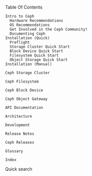 Table Of Contents

    Intro to Ceph
      Hardware Recommendations
      OS Recommendations
      Get Involved in the Ceph Community!
      Documenting Ceph
    Installation (Quick)
      Preflight
      Storage Cluster Quick Start
      Block Device Quick Start
      Filesystem Quick Start
      Object Storage Quick Start
    Installation (Manual)
    
    Ceph Storage Cluster
    
    Ceph Filesystem
    
    Ceph Block Device
    
    Ceph Object Gateway
    
    API Documentation
    
    Architecture
    
    Development
    
    Release Notes
    
    Ceph Releases
    
    Glossary

    Index

Quick search
